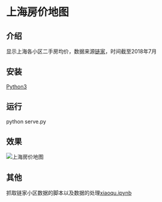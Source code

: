 # 上海房价地图

## 介绍
显示上海各小区二手房均价，数据来源[链家](https://sh.lianjia.com/xiaoqu/)，时间截至2018年7月

## 安装
[Python3](http://www.runoob.com/python/python-install.html)

## 运行
python serve.py

## 效果
![上海房价地图](xiaoqu.git)

## 其他
抓取链家小区数据的脚本以及数据的处理[xiaoqu.ipynb](xiaoqu.ipynb)



